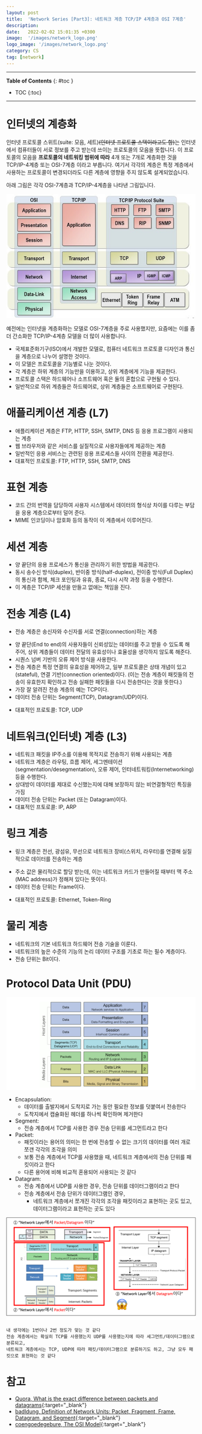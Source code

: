 ```yaml
---
layout: post
title:  'Network Series [Part3]: 네트워크 계층 TCP/IP 4계층과 OSI 7계층'
description: 
date:   2022-02-02 15:01:35 +0300
image:  '/images/network_logo.png'
logo_image: '/images/network_logo.png'
category: CS
tag: [network]
---
```


---
**Table of Contents**
{: #toc }
*  TOC
{:toc}
---

# 인터넷의 계층화 

인터넷 프로토콜 스위트(suite: 모음, 세트)~~(인터넷 프로토콜 스택이라고도 함)~~는 인터넷에서 컴퓨터들이 서로 정보를 주고 받는데 쓰이는 프로토콜의 모음을 뜻합니다. 이 프로토콜의 모음을 **프로토콜의 네트워킹 범위에 따라** 4개 또는 7개로 계층화한 것을 TCP/IP-4계층 또는 OSI-7계층 이라고 부릅니다. 여기서 각각의 계층은 특정 계층에서 사용하는 프로토콜이 변경되더라도 다른 계층에 영향을 주지 않도록 설계되었습니다.  

아래 그림은 각각 OSI-7계층과 TCP/IP-4계층을 나타낸 그림입니다.  

![](/images/osi-7-layer.png)  

예전에는 인터넷을 계층화하는 모델로 OSI-7계층을 주로 사용했지만, 요즘에는 이를 좀 더 간소화한 TCP/IP-4계층 모델을 더 많이 사용합니다. 

 * 국제표준화기구(ISO)에서 개발한 모델로, 컴퓨터 네트워크 프로토콜 디자인과 통신을 계층으로 나누어 설명한 것이다.
 * 이 모델은 프로토콜을 기능별로 나눈 것이다. 
 * 각 계층은 하위 계층의 기능만을 이용하고, 상위 계층에게 기능을 제공한다. 
 * 프로토콜 스택은 하드웨어나 소프트웨어 혹은 둘의 혼합으로 구현될 수 있다. 
 * 일반적으로 하위 계층들은 하드웨어로, 상위 계층들은 소프트웨어로 구현된다.

# 애플리케이션 계층 (L7)

- 애플리케이션 계층은 FTP, HTTP, SSH, SMTP, DNS 등 응용 프로그램이 사용되는 계층
- 웹 브라우저와 같은 서비스를 실질적으로 사용자들에게 제공하는 계층
- 일반적인 응용 서비스는 관련된 응용 프로세스들 사이의 전환을 제공한다. 
- 대표적인 프로토콜: FTP, HTTP, SSH, SMTP, DNS

# 표현 계층
* 코드 간의 번역을 담당하여 사용자 시스템에서 데이터의 형식상 차이를 다루는 부담을 응용 계층으로부터 덜어 준다. 
* MIME 인코딩이나 암호화 등의 동작이 이 계층에서 이루어진다. 

# 세션 계층
* 양 끝단의 응용 프로세스가 통신을 관리하기 위한 방법을 제공한다. 
* 동시 송수신 방식(duplex), 반이중 방식(half-duplex), 전이중 방식(Full Duplex)의 통신과 함께, 체크 포인팅과 유휴, 종료, 다시 시작 과정 등을 수행한다. 
* 이 계층은 TCP/IP 세션을 만들고 없애는 책임을 진다.


# 전송 계층 (L4)

- 전송 계층은 송신자와 수신자를 서로 연결(connection)하는 계층
* 양 끝단(End to end)의 사용자들이 신뢰성있는 데이터를 주고 받을 수 있도록 해 주어, 상위 계층들이 데이터 전달의 유효성이나 효율성을 생각하지 않도록 해준다. 
* 시퀀스 넘버 기반의 오류 제어 방식을 사용한다. 
* 전송 계층은 특정 연결의 유효성을 제어하고, 일부 프로토콜은 상태 개념이 있고(stateful), 연결 기반(connection oriented)이다. (이는 전송 계층이 패킷들의 전송이 유효한지 확인하고 전송 실패한 패킷들을 다시 전송한다는 것을 뜻한다.) 
* 가장 잘 알려진 전송 계층의 예는 TCP이다.
* 데이터 전송 단위는 Segment(TCP), Datagram(UDP)이다.
- 대표적인 프로토콜: TCP, UDP

# 네트워크(인터넷) 계층 (L3)

- 네트워크 패킷을 IP주소를 이용해 목적지로 전송하기 위해 사용되는 계층
- 네트워크 계층은 라우팅, 흐름 제어, 세그멘테이션(segmentation/desegmentation), 오류 제어, 인터네트워킹(Internetworking) 등을 수행한다. 
- 상대방이 데이터를 제대로 수신했는지에 대해 보장하지 않는 비연결형적인 특징을 가짐
- 데이터 전송 단위는 Packet (또는 Datagram)이다.
- 대표적인 프토로콜: IP, ARP

# 링크 계층

- 링크 계층은 전선, 광섬유, 무선으로 네트워크 장비(스위치, 라우터)를 연결해 실질적으로 데이터를 전송하는 계층
* 주소 값은 물리적으로 할당 받는데, 이는 네트워크 카드가 만들어질 때부터 맥 주소(MAC address)가 정해져 있다는 뜻이다. 
* 데이터 전송 단위는 Frame이다. 
- 대표적인 프로토콜: Ethernet, Token-Ring

# 물리 계층

* 네트워크의 기본 네트워크 하드웨어 전송 기술을 이룬다. 
* 네트워크의 높은 수준의 기능의 논리 데이터 구조를 기초로 하는 필수 계층이다.
* 전송 단위는 Bit이다.

# Protocol Data Unit (PDU)

![](/images/pdu_1.png)
- Encapsulation:
  - 데이터를 출발지에서 도착지로 가는 동안 필요한 정보를 덧붙여서 전송한다
  - 도착지에서 캡슐화된 헤더를 하나씩 확인하며 제거한다
- Segment:
  - 전송 계층에서 TCP를 사용한 경우 전송 단위를 세그먼트라고 한다
- Packet:
  - 패킷이라는 용어의 의미는 한 번에 전송할 수 없는 크기의 데이터를 여러 개로 쪼갠 각각의 조각을 의미
  - 보통 전송 계층에서 TCP를 사용했을 때, 네트워크 계층에서의 전송 단위를 패킷이라고 한다
  - 다른 용어에 비해 비교적 혼용되어 사용되는 것 같다
- Datagram:
  - 전송 계층에서 UDP를 사용한 경우, 전송 단위를 데이터그램이라고 한다
  - 전송 계층에서 전송 단위가 데이터그램인 경우, 
    - 네트워크 계층에서 쪼개진 각각의 조각을 패킷이라고 표현하는 곳도 있고, 데이터그램이라고 표현하는 곳도 있다

![](/images/pdu_2.png)

```
내 생각에는 1번이나 2번 정도가 맞는 것 같다
전송 계층에서는 확실히 TCP를 사용했는지 UDP를 사용했는지에 따라 세그먼트/데이터그램으로 분류되고,
네트워크 계층에서는 TCP, UDP에 따라 패킷/데이터그램으로 분류하기도 하고, 그냥 모두 패킷으로 표현하는 것 같다
```

# 참고

- [Quora, What is the exact difference between packets and datagrams](https://www.quora.com/What-is-the-exact-difference-between-packets-and-datagrams-that-are-used-in-communication-networks){:target="_blank"} 
- [badldung, Definition of Network Units: Packet, Fragment, Frame, Datagram, and Segment](https://www.baeldung.com/cs/networking-packet-fragment-frame-datagram-segment){:target="_blank"} 
- [coengoedegebure, The OSI Model](https://www.coengoedegebure.com/osi-model/){:target="_blank"} 